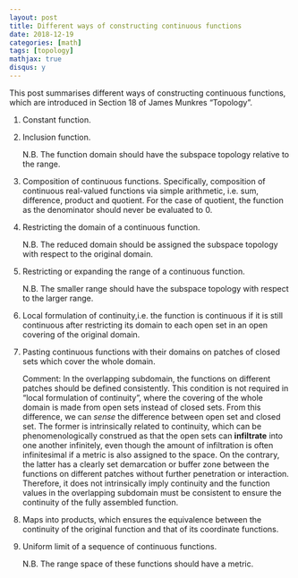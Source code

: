 ```yaml
---
layout: post
title: Different ways of constructing continuous functions
date: 2018-12-19
categories: [math]
tags: [topology]
mathjax: true
disqus: y
---
```


This post summarises different ways of constructing continuous functions, which are introduced in Section 18 of James Munkres “Topology”.

1. Constant function.
2. Inclusion function.
   
   N.B. The function domain should have the subspace topology relative to the range.
3. Composition of continuous functions. Specifically, composition of continuous real-valued functions via simple arithmetic, i.e. sum, difference, product and quotient. For the case of quotient, the function as the denominator should never be evaluated to 0.
4. Restricting the domain of a continuous function.
   
   N.B. The reduced domain should be assigned the subspace topology with respect to the original domain.
5. Restricting or expanding the range of a continuous function.
   
   N.B. The smaller range should have the subspace topology with respect to the larger range.
6. Local formulation of continuity,i.e. the function is continuous if it is still continuous after restricting its domain to each open set in an open covering of the original domain.
7. Pasting continuous functions with their domains on patches of closed sets which cover the whole domain.

   Comment: In the overlapping subdomain, the functions on different patches should be defined consistently. This condition is not required in “local formulation of continuity”, where the covering of the whole domain is made from open sets instead of closed sets. From this difference, we can *sense* the difference between open set and closed set. The former is intrinsically related to continuity, which can be phenomenologically construed as that the open sets can **infiltrate** into one another infinitely, even though the amount of infiltration is often infinitesimal if a metric is also assigned to the space. On the contrary, the latter has a clearly set demarcation or buffer zone between the functions on different patches without further penetration or interaction. Therefore, it does not intrinsically imply continuity and the function values in the overlapping subdomain must be consistent to ensure the continuity of the fully assembled function.
8. Maps into products, which ensures the equivalence between the continuity of the original function and that of its coordinate functions.
9. Uniform limit of a sequence of continuous functions. 

    N.B. The range space of these functions should have a metric.
